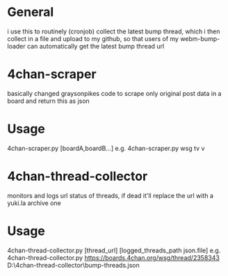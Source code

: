 # General

i use this to routinely (cronjob) collect the latest bump thread, which i then collect in a file and upload to my github, so that users of my webm-bump-loader can automatically get the latest bump thread url 

# 4chan-scraper
basically changed graysonpikes code to scrape only original post data in a board and return this as json

# Usage
4chan-scraper.py [boardA,boardB...] 
e.g.
4chan-scraper.py wsg tv v

# 4chan-thread-collector
monitors and logs url status of threads, if dead it'll replace the url with a yuki.la archive one

# Usage 

4chan-thread-collector.py [thread_url]  [logged_threads_path json.file]
e.g.
4chan-thread-collector.py https://boards.4chan.org/wsg/thread/2358343  D:\4chan-thread-collector\bump-threads.json
